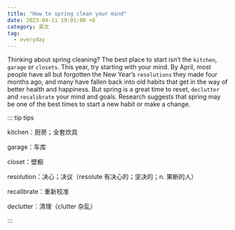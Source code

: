 ```yaml
---
title: "How to spring clean your mind"
date: 2023-04-11 19:01:00 +8
category: 英文
tag:
  - everyday
---
```


Thinking about spring cleaning? The best place to start isn’t the `kitchen`, `garage` or `closets`. This year, try starting with your mind. By April, most people have all but forgotten the New Year’s `resolutions` they made four months ago, and many have fallen back into old habits that get in the way of better health and happiness. But spring is a great time to reset, `declutter` and `recalibrate` your mind and goals. Research suggests that spring may be one of the best times to start a new habit or make a change.

::: tip tips

kitchen：厨房；全套炊具

garage：车库

closet：壁橱

resolution：决心；决议（resolute 有决心的；坚决的；n. 果断的人）

recalibrate：重新校准

declutter：清理（clutter 杂乱）

:::
